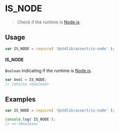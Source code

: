 # IS_NODE

> Check if the runtime is [Node.js][node-js].


<section class="usage">

## Usage

``` javascript
var IS_NODE = require( '@stdlib/assert/is-node' );
```

#### IS_NODE

`Boolean` indicating if the runtime is [Node.js][node-js].

``` javascript
var bool = IS_NODE;
// returns <boolean>
```

</section>

<!-- /.usage -->


<section class="examples">

## Examples

``` javascript
var IS_NODE = require( '@stdlib/assert/is-node' );

console.log( IS_NODE );
// => <boolean>
```

</section>

<!-- /.examples -->


<section class="links">

[node-js]: https://nodejs.org/en/

</section>

<!-- /.links -->
